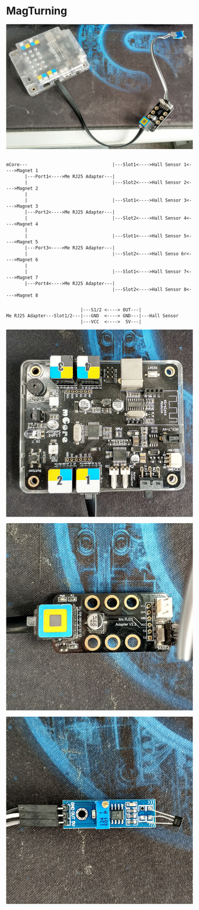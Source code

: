# MagTurning
![1.jpg](https://raw.githubusercontent.com/xeecos/MagTurning/master/images/1.jpg)
```

mCore---                                |---Slot1<---->Hall Sensor 1<---->Magnet 1
       |---Port1<---->Me RJ25 Adapter---|
       |                                |---Slot2<---->Hall Sensor 2<---->Magnet 2
       |
       |                                |---Slot1<---->Hall Sensor 3<---->Magnet 3
       |---Port2<---->Me RJ25 Adapter---|
       |                                |---Slot2<---->Hall Sensor 4<---->Magnet 4
       |
       |                                |---Slot1<---->Hall Sensor 5<---->Magnet 5
       |---Port3<---->Me RJ25 Adapter---|
       |                                |---Slot2<---->Hall Senso 6r<---->Magnet 6
       |
       |                                |---Slot1<---->Hall Sensor 7<---->Magnet 7
       |---Port4<---->Me RJ25 Adapter---|
                                        |---Slot2<---->Hall Sensor 8<---->Magnet 8
```

###

```
                            |---S1/2 <----> OUT---|
Me RJ25 Adapter---Slot1/2---|---GND  <----> GND---|---Hall Sensor
                            |---VCC  <---->  5V---|
```

![mcore](https://raw.githubusercontent.com/xeecos/MagTurning/master/images/2.jpg)

![rj25 adapter](https://raw.githubusercontent.com/xeecos/MagTurning/master/images/3.jpg)

![hall sensor](https://raw.githubusercontent.com/xeecos/MagTurning/master/images/4.jpg)
